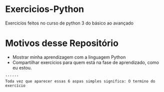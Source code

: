 # Exercicios-Python
Exercicíos feitos no curso de python 3 do básico ao avançado
# Motivos desse Repositório 
- Mostrar minha aprendizagem com a linguagem Python
- Compartilhar exercícios para quem está na fase de aprendizado, como eu estou. 

```text
''''''
Toda vez que aparecer essas 6 aspas simples significa: O termino do exercício
```
